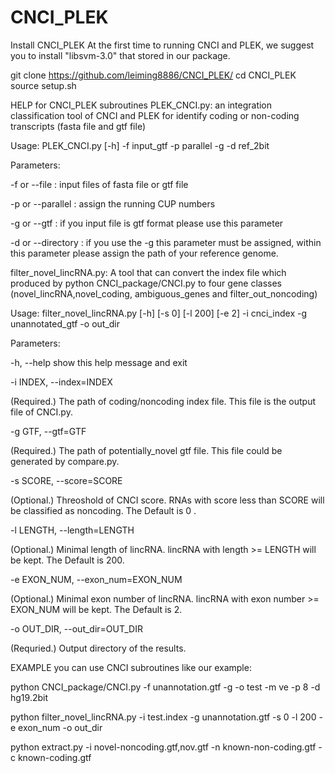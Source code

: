 # CNCI_PLEK
Install CNCI_PLEK
At the first time to running CNCI and PLEK, we suggest you to install "libsvm-3.0" that stored in our package.

git clone https://github.com/leiming8886/CNCI_PLEK/
cd CNCI_PLEK
source setup.sh


HELP for CNCI_PLEK subroutines
PLEK_CNCI.py: an integration classification tool of CNCI and PLEK for identify coding or non-coding transcripts (fasta file and gtf file)

Usage: PLEK_CNCI.py [-h] -f input_gtf -p parallel -g -d ref_2bit

Parameters:

-f or --file : input files of fasta file or gtf file

-p or --parallel : assign the running CUP numbers

-g or --gtf : if you input file is gtf format please use this parameter

-d or --directory : if you use the -g  this parameter must be assigned, within this parameter please assign the path of your reference genome.




filter_novel_lincRNA.py: A tool that can convert the index file which produced by python CNCI_package/CNCI.py to four gene classes (novel_lincRNA,novel_coding, ambiguous_genes and filter_out_noncoding)

Usage: filter_novel_lincRNA.py [-h] [-s 0] [-l 200] [-e 2] -i cnci_index -g unannotated_gtf -o out_dir

Parameters:

-h, --help show this help message and exit

-i INDEX, --index=INDEX

(Required.) The path of coding/noncoding index file. This file is the output file of CNCI.py.

-g GTF, --gtf=GTF

(Required.) The path of potentially_novel gtf file. This file could be generated by compare.py.

-s SCORE, --score=SCORE

(Optional.) Threoshold of CNCI score. RNAs with score less than SCORE will be classified as noncoding. The Default is 0 .

-l LENGTH, --length=LENGTH

(Optional.) Minimal length of lincRNA. lincRNA with length >= LENGTH will be kept. The Default is 200.

-e EXON_NUM, --exon_num=EXON_NUM

(Optional.) Minimal exon number of lincRNA. lincRNA with exon number >= EXON_NUM will be kept. The Default is 2.

-o OUT_DIR, --out_dir=OUT_DIR

(Requried.) Output directory of the results.

EXAMPLE
you can use CNCI subroutines like our example:

python CNCI_package/CNCI.py -f unannotation.gtf -g -o test -m ve -p 8 -d hg19.2bit

python filter_novel_lincRNA.py -i test.index -g unannotation.gtf -s 0 -l 200 -e exon_num -o out_dir 

python extract.py -i novel-noncoding.gtf,nov.gtf -n known-non-coding.gtf -c known-coding.gtf
